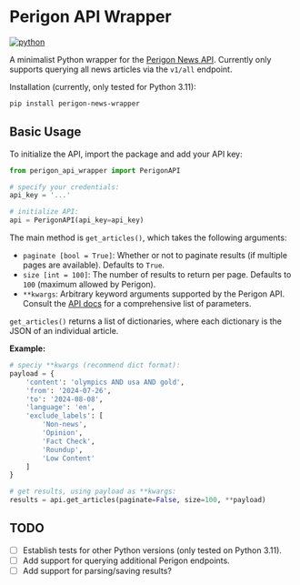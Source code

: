# Perigon API Wrapper
[![python](https://img.shields.io/badge/Python-3.11-3776AB.svg?style=flat&logo=python&logoColor=white)](https://www.python.org)

A minimalist Python wrapper for the [Perigon News API](https://www.goperigon.com/). Currently only supports querying all news articles via the `v1/all` endpoint.

Installation (currently, only tested for Python 3.11):

```bash
pip install perigon-news-wrapper
```

## Basic Usage

To initialize the API, import the package and add your API key:

```python
from perigon_api_wrapper import PerigonAPI

# specify your credentials:
api_key = '...'

# initialize API:
api = PerigonAPI(api_key=api_key)

```

The main method is `get_articles()`, which takes the following arguments:

- `paginate [bool = True]`: Whether or not to paginate results (if multiple pages are available). Defaults to `True`.
- `size [int = 100]`: The number of results to return per page. Defaults to `100` (maximum allowed by Perigon).
- `**kwargs`: Arbitrary keyword arguments supported by the Perigon API. Consult the [API docs](https://docs.goperigon.com/reference/all-news) for a comprehensive list of parameters.

`get_articles()` returns a list of dictionaries, where each dictionary is the JSON of an individual article.

**Example:**

```python
# speciy **kwargs (recommend dict format):
payload = {
    'content': 'olympics AND usa AND gold',
    'from': '2024-07-26',
    'to': '2024-08-08',
    'language': 'en', 
    'exclude_labels': [
        'Non-news',
        'Opinion',
        'Fact Check',
        'Roundup',
        'Low Content'
    ]
}

# get results, using payload as **kwargs:
results = api.get_articles(paginate=False, size=100, **payload)
```

## TODO
- [ ] Establish tests for other Python versions (only tested on Python 3.11).
- [ ] Add support for querying additional Perigon endpoints.
- [ ] Add support for parsing/saving results?